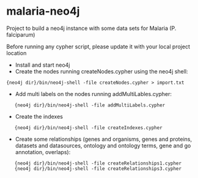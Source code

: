 # malaria-neo4j
Project to build a neo4j instance with some data sets for Malaria (P. falciparum)

Before running any cypher script, please update it with your local project location

* Install and start neo4j
* Create the nodes running createNodes.cypher using the neo4j shell:
```
{neo4j dir}/bin/neo4j-shell -file createNodes.cypher > import.txt
   ```
* Add multi labels on the nodes running addMultiLables.cypher:
```
   {neo4j dir}/bin/neo4j-shell -file addMultiLabels.cypher
   ```
* Create the indexes
```
   {neo4j dir}/bin/neo4j-shell -file createIndexes.cypher
   ```
* Create some relationships (genes and organisms, genes and proteins, datasets and datasources, ontology and ontology terms, gene      and go annotation, overlaps):
```
   {neo4j dir}/bin/neo4j-shell -file createRelationships1.cypher
   {neo4j dir}/bin/neo4j-shell -file createRelationships3.cypher
   ```
